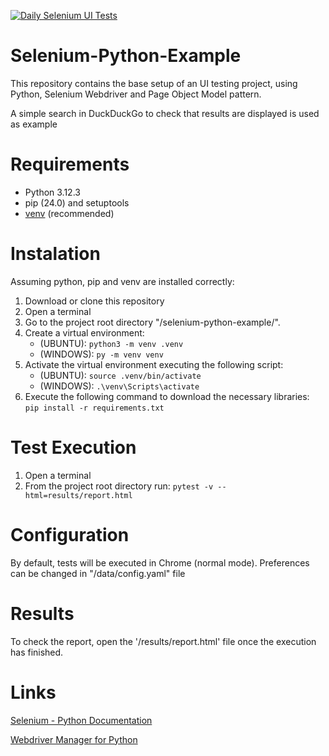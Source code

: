 [![Daily Selenium UI Tests](https://github.com/ChristianAA/selenium-python-example/actions/workflows/daily-test.yml/badge.svg)](https://github.com/ChristianAA/selenium-python-example/actions/workflows/daily-test.yml)

# Selenium-Python-Example

This repository contains the base setup of an UI testing project,
using Python, Selenium Webdriver and Page Object Model pattern.

A simple search in DuckDuckGo to check that results are displayed is used as example

# Requirements

* Python 3.12.3
* pip (24.0) and setuptools
* [venv](<https://packaging.python.org/guides/installing-using-pip-and-virtual-environments/>) (recommended)

# Instalation

Assuming python, pip and venv are installed correctly:

1. Download or clone this repository 
2. Open a terminal
3. Go to the project root directory "/selenium-python-example/".
4. Create a virtual environment: 
   - (UBUNTU): `python3 -m venv .venv`
   - (WINDOWS): `py -m venv venv`
5. Activate the virtual environment executing the following script: 
   - (UBUNTU): `source .venv/bin/activate`
   - (WINDOWS): `.\venv\Scripts\activate`
6. Execute the following command to download the necessary libraries:  `pip install -r requirements.txt`


# Test Execution

1. Open a terminal
2. From the project root directory run: `pytest -v --html=results/report.html`

# Configuration

By default, tests will be executed in Chrome (normal mode). Preferences can be changed in "/data/config.yaml" file

# Results

To check the report, open the '/results/report.html' file once the execution has finished.


# Links
   
   [Selenium - Python Documentation](<https://selenium-python.readthedocs.io/>)
   
   [Webdriver Manager for Python](<https://github.com/SergeyPirogov/webdriver_manager>)
   
   
